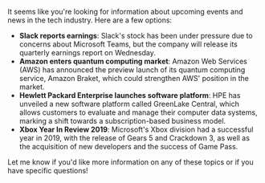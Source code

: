 It seems like you're looking for information about upcoming events and news in the tech industry. Here are a few options:

* **Slack reports earnings**: Slack's stock has been under pressure due to concerns about Microsoft Teams, but the company will release its quarterly earnings report on Wednesday.
* **Amazon enters quantum computing market**: Amazon Web Services (AWS) has announced the preview launch of its quantum computing service, Amazon Braket, which could strengthen AWS' position in the market.
* **Hewlett Packard Enterprise launches software platform**: HPE has unveiled a new software platform called GreenLake Central, which allows customers to evaluate and manage their computer data systems, marking a shift towards a subscription-based business model.
* **Xbox Year In Review 2019**: Microsoft's Xbox division had a successful year in 2019, with the release of Gears 5 and Crackdown 3, as well as the acquisition of new developers and the success of Game Pass.

Let me know if you'd like more information on any of these topics or if you have specific questions!
